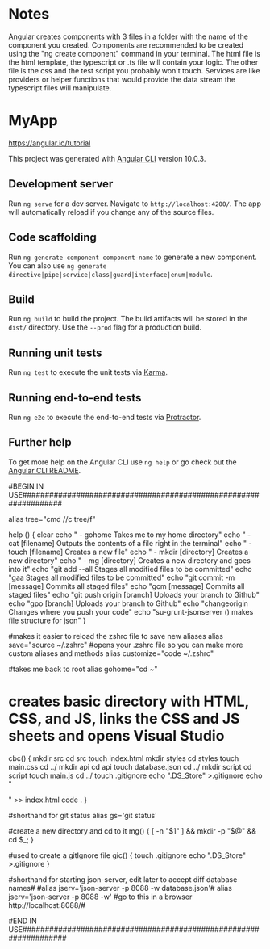 # Notes

Angular creates components with 3 files in a folder with the name of the component you created. Components are recommended to be created using the "ng create component" command in your terminal. The html file is the html template, the typescript or .ts file will contain your logic. The other file is the css and the test script you probably won't touch. Services are like providers or helper functions that would provide the data stream the typescript files will manipulate.

# MyApp

https://angular.io/tutorial

This project was generated with [Angular CLI](https://github.com/angular/angular-cli) version 10.0.3.

## Development server

Run `ng serve` for a dev server. Navigate to `http://localhost:4200/`. The app will automatically reload if you change any of the source files.

## Code scaffolding

Run `ng generate component component-name` to generate a new component. You can also use `ng generate directive|pipe|service|class|guard|interface|enum|module`.

## Build

Run `ng build` to build the project. The build artifacts will be stored in the `dist/` directory. Use the `--prod` flag for a production build.

## Running unit tests

Run `ng test` to execute the unit tests via [Karma](https://karma-runner.github.io).

## Running end-to-end tests

Run `ng e2e` to execute the end-to-end tests via [Protractor](http://www.protractortest.org/).

## Further help

To get more help on the Angular CLI use `ng help` or go check out the [Angular CLI README](https://github.com/angular/angular-cli/blob/master/README.md).




#BEGIN IN USE#################################################################

alias tree="cmd //c tree/f"


help () {
    clear
    echo " - gohome                    Takes me to my home directory"
    echo " - cat [filename]            Outputs the contents of a file right in the terminal"
    echo " - touch [filename]          Creates a new file"
    echo " - mkdir [directory]         Creates a new directory"
    echo " - mg [directory]            Creates a new directory and goes into it"
    echo "git add --all             Stages all modified files to be committed"
    echo "gaa                       Stages all modified files to be committed"
    echo "git commit -m [message]   Commits all staged files"
    echo "gcm [message]             Commits all staged files"
    echo "git push origin [branch]  Uploads your branch to Github"
    echo "gpo [branch]              Uploads your branch to Github"
    echo "changeorigin              Changes where you push your code"
    echo      "su-grunt-jsonserver () makes file structure for json"
}

#makes it easier to reload the zshrc file to save new aliases
alias save="source ~/.zshrc"
#opens your .zshrc file so you can make more custom aliases and methods
alias customize="code ~/.zshrc"

#takes me back to root
alias gohome="cd ~"

# creates basic directory with HTML, CSS, and JS, links the CSS and JS sheets and opens Visual Studio
cbc() {
   mkdir src
   cd src
   touch index.html
   mkdir styles
   cd styles
   touch main.css
   cd ../
   mkdir api
   cd api
   touch database.json
   cd ../
   mkdir script
   cd script
   touch main.js
   cd ../
   touch .gitignore
   echo ".DS_Store" >.gitignore
   echo "<!DOCTYPE html>
<html lang="en">
<head>
   <meta charset="UTF-8">
   <meta name="viewport" content="width=device-width initial-scale=1.0">
   <meta http-equiv="X-UA-Compatible" content="ie=edge">
   <link rel="stylesheet" href="/styles/main.css">
   <title>Document</title>
</head>
<body>
   <script src="/script/main.js"></script>
</body>
</html> " >> index.html
   code .
}

#shorthand for git status
alias gs='git status'

#create a new directory and cd to it
mg() {
[ -n "$1" ] && mkdir -p "$@" && cd $_;
}

#used to create a gitIgnore file
gic() {
   touch .gitignore
   echo ".DS_Store" >.gitignore
}


#shorthand for starting json-server, edit later to accept diff database names#
#alias jserv='json-server -p 8088 -w database.json'#
alias jserv='json-server -p 8088 -w'
#go to this in a browser http://localhost:8088/#

#END IN USE##################################################################
